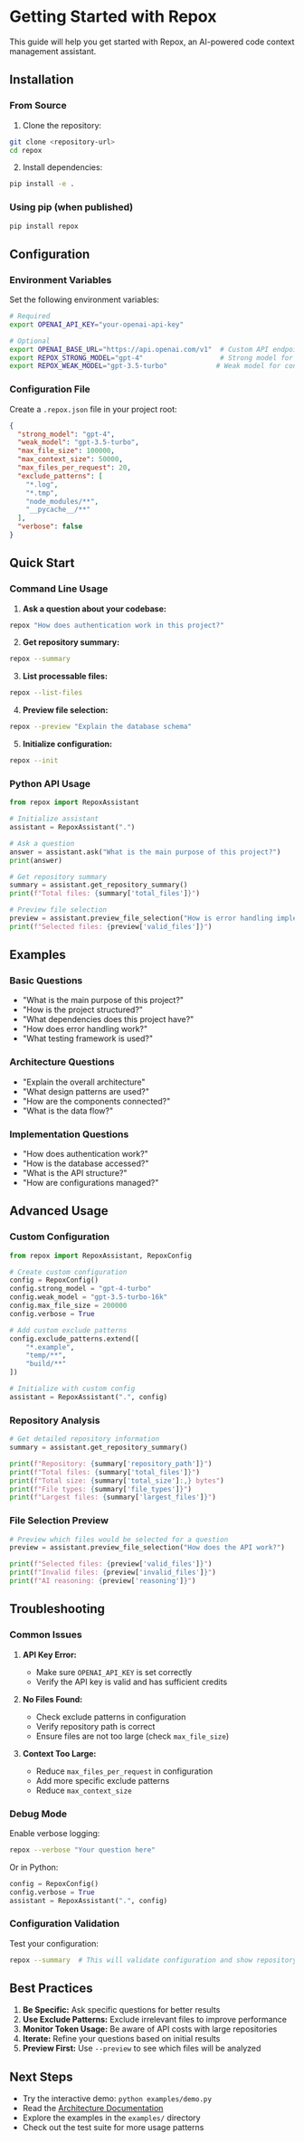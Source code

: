 # Getting Started with Repox

This guide will help you get started with Repox, an AI-powered code context management assistant.

## Installation

### From Source

1. Clone the repository:
```bash
git clone <repository-url>
cd repox
```

2. Install dependencies:
```bash
pip install -e .
```

### Using pip (when published)

```bash
pip install repox
```

## Configuration

### Environment Variables

Set the following environment variables:

```bash
# Required
export OPENAI_API_KEY="your-openai-api-key"

# Optional
export OPENAI_BASE_URL="https://api.openai.com/v1"  # Custom API endpoint
export REPOX_STRONG_MODEL="gpt-4"                   # Strong model for analysis
export REPOX_WEAK_MODEL="gpt-3.5-turbo"            # Weak model for context building
```

### Configuration File

Create a `.repox.json` file in your project root:

```json
{
  "strong_model": "gpt-4",
  "weak_model": "gpt-3.5-turbo",
  "max_file_size": 100000,
  "max_context_size": 50000,
  "max_files_per_request": 20,
  "exclude_patterns": [
    "*.log",
    "*.tmp",
    "node_modules/**",
    "__pycache__/**"
  ],
  "verbose": false
}
```

## Quick Start

### Command Line Usage

1. **Ask a question about your codebase:**
```bash
repox "How does authentication work in this project?"
```

2. **Get repository summary:**
```bash
repox --summary
```

3. **List processable files:**
```bash
repox --list-files
```

4. **Preview file selection:**
```bash
repox --preview "Explain the database schema"
```

5. **Initialize configuration:**
```bash
repox --init
```

### Python API Usage

```python
from repox import RepoxAssistant

# Initialize assistant
assistant = RepoxAssistant(".")

# Ask a question
answer = assistant.ask("What is the main purpose of this project?")
print(answer)

# Get repository summary
summary = assistant.get_repository_summary()
print(f"Total files: {summary['total_files']}")

# Preview file selection
preview = assistant.preview_file_selection("How is error handling implemented?")
print(f"Selected files: {preview['valid_files']}")
```

## Examples

### Basic Questions

- "What is the main purpose of this project?"
- "How is the project structured?"
- "What dependencies does this project have?"
- "How does error handling work?"
- "What testing framework is used?"

### Architecture Questions

- "Explain the overall architecture"
- "What design patterns are used?"
- "How are the components connected?"
- "What is the data flow?"

### Implementation Questions

- "How does authentication work?"
- "How is the database accessed?"
- "What is the API structure?"
- "How are configurations managed?"

## Advanced Usage

### Custom Configuration

```python
from repox import RepoxAssistant, RepoxConfig

# Create custom configuration
config = RepoxConfig()
config.strong_model = "gpt-4-turbo"
config.weak_model = "gpt-3.5-turbo-16k"
config.max_file_size = 200000
config.verbose = True

# Add custom exclude patterns
config.exclude_patterns.extend([
    "*.example",
    "temp/**",
    "build/**"
])

# Initialize with custom config
assistant = RepoxAssistant(".", config)
```

### Repository Analysis

```python
# Get detailed repository information
summary = assistant.get_repository_summary()

print(f"Repository: {summary['repository_path']}")
print(f"Total files: {summary['total_files']}")
print(f"Total size: {summary['total_size']:,} bytes")
print(f"File types: {summary['file_types']}")
print(f"Largest files: {summary['largest_files']}")
```

### File Selection Preview

```python
# Preview which files would be selected for a question
preview = assistant.preview_file_selection("How does the API work?")

print(f"Selected files: {preview['valid_files']}")
print(f"Invalid files: {preview['invalid_files']}")
print(f"AI reasoning: {preview['reasoning']}")
```

## Troubleshooting

### Common Issues

1. **API Key Error:**
   - Make sure `OPENAI_API_KEY` is set correctly
   - Verify the API key is valid and has sufficient credits

2. **No Files Found:**
   - Check exclude patterns in configuration
   - Verify repository path is correct
   - Ensure files are not too large (check `max_file_size`)

3. **Context Too Large:**
   - Reduce `max_files_per_request` in configuration
   - Add more specific exclude patterns
   - Reduce `max_context_size`

### Debug Mode

Enable verbose logging:

```bash
repox --verbose "Your question here"
```

Or in Python:

```python
config = RepoxConfig()
config.verbose = True
assistant = RepoxAssistant(".", config)
```

### Configuration Validation

Test your configuration:

```bash
repox --summary  # This will validate configuration and show repository info
```

## Best Practices

1. **Be Specific:** Ask specific questions for better results
2. **Use Exclude Patterns:** Exclude irrelevant files to improve performance
3. **Monitor Token Usage:** Be aware of API costs with large repositories
4. **Iterate:** Refine your questions based on initial results
5. **Preview First:** Use `--preview` to see which files will be analyzed

## Next Steps

- Try the interactive demo: `python examples/demo.py`
- Read the [Architecture Documentation](ARCHITECTURE.md)
- Explore the examples in the `examples/` directory
- Check out the test suite for more usage patterns
